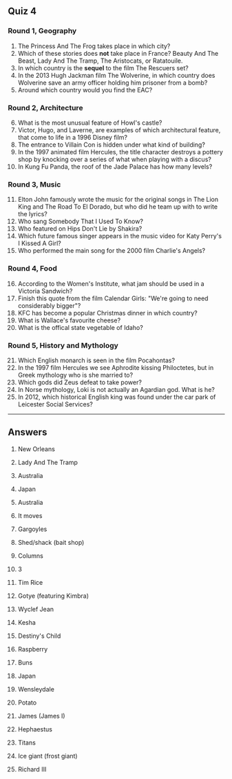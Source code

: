## Quiz 4

### Round 1, Geography

1. The Princess And The Frog takes place in which city?
2. Which of these stories does **not** take place in France? Beauty And The Beast, Lady And The Tramp,
 The Aristocats, or Ratatouile.
3. In which country is the **sequel** to the film The Rescuers set?
4. In the 2013 Hugh Jackman film The Wolverine, in which country does Wolverine save an army officer holding him prisoner from a bomb?
5. Around which country would you find the EAC?

### Round 2, Architecture

6. What is the most unusual feature of Howl's castle?
7. Victor, Hugo, and Laverne, are examples of which architectural feature, that come to life in a 1996 Disney film?
8. The entrance to Villain Con is hidden under what kind of building?
9. In the 1997 animated film Hercules, the title character destroys a pottery shop by knocking over a series of what when playing with a discus?
10. In Kung Fu Panda, the roof of the Jade Palace has how many levels?

### Round 3, Music

11. Elton John famously wrote the music for the original songs in The Lion King and The Road To El Dorado, but who did he team up with to write the lyrics?
12. Who sang Somebody That I Used To Know?
13. Who featured on Hips Don't Lie by Shakira?
14. Which future famous singer appears in the music video for Katy Perry's I Kissed A Girl?
15. Who performed the main song for the 2000 film Charlie's Angels?

### Round 4, Food

16. According to the Women's Institute, what jam should be used in a Victoria Sandwich?
17. Finish this quote from the film Calendar Girls: "We're going to need considerably bigger"?
18. KFC has become a popular Christmas dinner in which country?
19. What is Wallace's favourite cheese?
20. What is the offical state vegetable of Idaho?

### Round 5, History and Mythology

21. Which English monarch is seen in the film Pocahontas?
22. In the 1997 film Hercules we see Aphrodite kissing Philoctetes, but in Greek mythology who is she married to?
23. Which gods did Zeus defeat to take power?
24. In Norse mythology, Loki is not actually an Agardian god. What is he?
25. In 2012, which historical English king was found under the car park of Leicester Social Services?

-------------

## Answers

1. New Orleans
2. Lady And The Tramp
3. Australia
4. Japan
5. Australia

6. It moves
7. Gargoyles
8. Shed/shack (bait shop)
9. Columns
10. 3

11. Tim Rice
12. Gotye (featuring Kimbra)
13. Wyclef Jean
14. Kesha
15. Destiny's Child

16. Raspberry
17. Buns
18. Japan
19. Wensleydale
20. Potato

21. James (James I)
22. Hephaestus
23. Titans
24. Ice giant (frost giant)
25. Richard III
